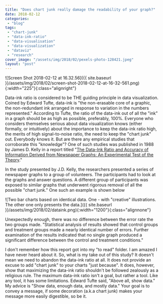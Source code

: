 ```yaml
---
title: "Does chart junk really damage the readability of your graph?"
date: 2018-02-12
categories: 
 - "blog"
tags: 
 - "chart-junk"
 - "data-ink-ratio"
 - "data-visualisation"
 - "data-visualization"
 - "dataviz"
 - "research"
cover_image: "/assets/img/2018/02/pexels-photo-128421.jpeg"
layout: "post"
---
```


![Screen Shot 2018-02-12 at 16.32.56]({{ site.baseurl }}/assets/img/2018/02/screen-shot-2018-02-12-at-16-32-561.png){:width="225"}{:class="alignright"}

Data-ink ratio is considered to be THE guiding principle in data visualization. Coined by Edward Tufte, data-ink is "the non-erasable core of a graphic, the non-redundant ink arranged in response to variation in the numbers represented." According to Tufte, the ratio of the data-ink out of all the "ink" in a graph should be as high as possible, preferably, 100%.
Everyone who considers themselves serious about data visualization knows (either formally, or intuitively) about the importance to keep the data-ink ratio high, the merits of high signal-to-noise ratio, the need to keep the "chart junk" out. Everybody knows it. But are there any empirical studies that corroborate this "knowledge"? One of such studies was published in 1988 by James D. Kelly in a report titled "[The Data-Ink Ratio and Accuracy of Information Derived from Newspaper Graphs: An Experimental Test of the Theory](https://files.eric.ed.gov/fulltext/ED295203.pdf)."

In the study presented by J.D. Kelly, the researchers presented a series of newspaper graphs to a group of volunteers. The participants had to look at the graphs and answer questions. A different group of participants was exposed to similar graphs that underwent rigorous removal of all the possible "chart junk." One such an example is shown below

![Two bar charts based on identical data. One - with "creative" illustrations. The other one only presents the data.]({{ site.baseurl }}/assets/img/2018/02/dataink.png){:width="1200"}{:class="alignnone"}

Unexpectedly enough, there was no difference between the error rate the two groups made. "Statistical analysis of results showed that control groups and treatment groups made a nearly identical number of errors. Further examination of the results indicated that no single graph produced a significant difference between the control and treatment conditions."

I don't remember how this report got into my "to read" folder. I am amazed I have never heard about it. So, what is my take out of this study? It doesn't mean we need to abandon the data-ink ratio at all. It does not provide an excuse to add "chart junk" to your charts "just because". It does, however, show that maximizing the data-ink ratio shouldn't be followed zealously as a religious rule. The maximum data-ink ratio isn't a goal, but rather a tool. Like any tool, it has some limitations. Edward Tufte said, "Above all, show data." My advice is "Show data, enough data, and mostly data." Your goal is to convey a message, if some decoration (a.k.a chart junk) makes your message more easily digestible, so be it.
